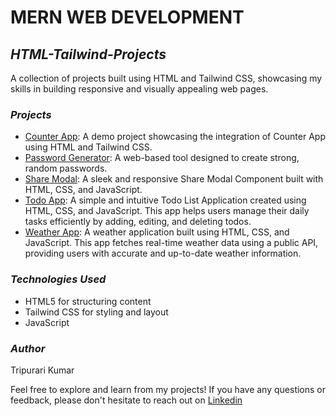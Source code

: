 # MERN WEB DEVELOPMENT

## _HTML-Tailwind-Projects_
A collection of projects built using HTML and Tailwind CSS, showcasing my skills in building responsive and visually appealing web pages.

### _Projects_
+ [Counter App](https://github.com/tripurari2004/HTML-CSS-JS-Projects/tree/24656b5dbad4ac7f16712e2e4c6c7f4a1dfaa5fe/Counter%20App): A demo project showcasing the integration of Counter App using HTML and Tailwind CSS.
+ [Password Generator](https://github.com/tripurari2004/HTML-CSS-JS-Projects/tree/3ba154baf3110ffb01ff8eb8ee376bfaad50084f/Password%20Generator): A web-based tool designed to create strong, random passwords.
+ [Share Modal](https://github.com/tripurari2004/HTML-CSS-JS-Projects/tree/42bec96ea10c62814089df81bfc5631ada780017/Share%20Modal): A sleek and responsive Share Modal Component built with HTML, CSS, and JavaScript.
+ [Todo App](https://github.com/tripurari2004/HTML-CSS-JS-Projects/tree/42bec96ea10c62814089df81bfc5631ada780017/Todo%20App): A simple and intuitive Todo List Application created using HTML, CSS, and JavaScript. This app helps users manage their daily tasks efficiently by adding, editing, and deleting todos.
+ [Weather App](https://github.com/tripurari2004/HTML-CSS-JS-Projects/tree/42bec96ea10c62814089df81bfc5631ada780017/Weather%20App): A weather application built using HTML, CSS, and JavaScript. This app fetches real-time weather data using a public API, providing users with accurate and up-to-date weather information.
  
### _Technologies_ _Used_
+ HTML5 for structuring content
+ Tailwind CSS for styling and layout
+ JavaScript
  
### _Author_
Tripurari Kumar

Feel free to explore and learn from my projects! If you have any questions or feedback, please don't hesitate to reach out on [Linkedin](https://www.linkedin.com/in/tripurari-kumar-439132207)
